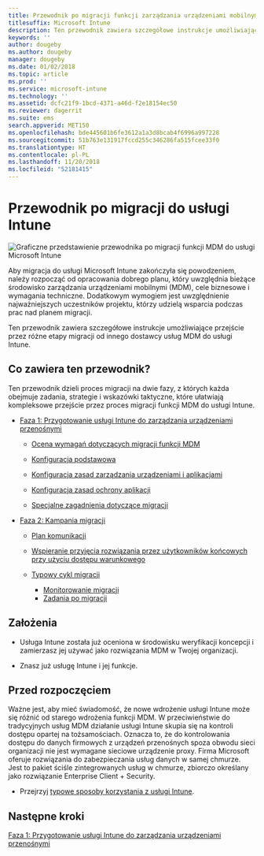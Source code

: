 ```yaml
---
title: Przewodnik po migracji funkcji zarządzania urządzeniami mobilnymi do usługi Intune
titlesuffix: Microsoft Intune
description: Ten przewodnik zawiera szczegółowe instrukcje umożliwiające przejście przez różne etapy migracji od innego dostawcy usług MDM do usługi Microsoft Intune.
keywords: ''
author: dougeby
ms.author: dougeby
manager: dougeby
ms.date: 01/02/2018
ms.topic: article
ms.prod: ''
ms.service: microsoft-intune
ms.technology: ''
ms.assetid: dcfc21f9-1bcd-4371-a46d-f2e18154ec50
ms.reviewer: dagerrit
ms.suite: ems
search.appverid: MET150
ms.openlocfilehash: bde445601b6fe3612a1a3d8bcab4f6996a997228
ms.sourcegitcommit: 51b763e131917fccd255c346286fa515fcee33f0
ms.translationtype: HT
ms.contentlocale: pl-PL
ms.lasthandoff: 11/20/2018
ms.locfileid: "52181415"
---
```

# <a name="intune-migration-guide"></a>Przewodnik po migracji do usługi Intune

![Graficzne przedstawienie przewodnika po migracji funkcji MDM do usługi Microsoft Intune](./media/MDM-migration-guide-art.PNG)

Aby migracja do usługi Microsoft Intune zakończyła się powodzeniem, należy rozpocząć od opracowania dobrego planu, który uwzględnia bieżące środowisko zarządzania urządzeniami mobilnymi (MDM), cele biznesowe i wymagania techniczne. Dodatkowym wymogiem jest uwzględnienie najważniejszych uczestników projektu, którzy udzielą wsparcia podczas prac nad planem migracji.

Ten przewodnik zawiera szczegółowe instrukcje umożliwiające przejście przez różne etapy migracji od innego dostawcy usług MDM do usługi Intune.

## <a name="whats-included-in-this-guide"></a>Co zawiera ten przewodnik?

Ten przewodnik dzieli proces migracji na dwie fazy, z których każda obejmuje zadania, strategie i wskazówki taktyczne, które ułatwiają kompleksowe przejście przez proces migracji funkcji MDM do usługi Intune.

-   [Faza 1: Przygotowanie usługi Intune do zarządzania urządzeniami przenośnymi](migration-guide-prepare.md)

    -   [Ocena wymagań dotyczących migracji funkcji MDM](migration-guide-prepare.md#assess-mdm-requirements)

    -   [Konfiguracja podstawowa](migration-guide-setup.md)

    -   [Konfiguracja zasad zarządzania urządzeniami i aplikacjami](migration-guide-configure-policies.md)

    -   [Konfiguracja zasad ochrony aplikacji](migration-guide-app-protection-policies.md)

    -   [Specjalne zagadnienia dotyczące migracji](migration-guide-considerations.md)

-   [Faza 2: Kampania migracji](migration-guide-campaign.md)

    -   [Plan komunikacji](migration-guide-communication-plan.md)

    -   [Wspieranie przyjęcia rozwiązania przez użytkowników końcowych przy użyciu dostępu warunkowego](migration-guide-drive-adoption.md)

    -   [Typowy cykl migracji](migration-guide-cycle.md)
        -   [Monitorowanie migracji](migration-guide-cycle.md#monitoring-migration)
        -   [Zadania po migracji](migration-guide-cycle.md#post-migration)

## <a name="assumptions"></a>Założenia

-   Usługa Intune została już oceniona w środowisku weryfikacji koncepcji i zamierzasz jej używać jako rozwiązania MDM w Twojej organizacji.

-   Znasz już usługę Intune i jej funkcje.

## <a name="before-you-begin"></a>Przed rozpoczęciem

Ważne jest, aby mieć świadomość, że nowe wdrożenie usługi Intune może się różnić od starego wdrożenia funkcji MDM. W przeciwieństwie do tradycyjnych usług MDM działanie usługi Intune skupia się na kontroli dostępu opartej na tożsamościach. Oznacza to, że do kontrolowania dostępu do danych firmowych z urządzeń przenośnych spoza obwodu sieci organizacji nie jest wymagane sieciowe urządzenie proxy. Firma Microsoft oferuje rozwiązania do zabezpieczania usług danych w samej chmurze. Jest to pakiet ściśle zintegrowanych usług w chmurze, zbiorczo określany jako rozwiązanie Enterprise Client + Security.

-   Przejrzyj [typowe sposoby korzystania z usługi Intune](common-scenarios.md).

## <a name="next-steps"></a>Następne kroki

[Faza 1: Przygotowanie usługi Intune do zarządzania urządzeniami przenośnymi](migration-guide-prepare.md)

